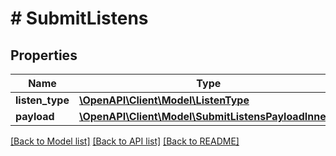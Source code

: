 # # SubmitListens

## Properties

Name | Type | Description | Notes
------------ | ------------- | ------------- | -------------
**listen_type** | [**\OpenAPI\Client\Model\ListenType**](ListenType.md) |  |
**payload** | [**\OpenAPI\Client\Model\SubmitListensPayloadInner[]**](SubmitListensPayloadInner.md) |  |

[[Back to Model list]](../../README.md#models) [[Back to API list]](../../README.md#endpoints) [[Back to README]](../../README.md)
